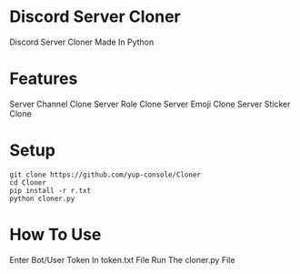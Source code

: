 # Discord Server Cloner
Discord Server Cloner Made In Python

# Features
Server Channel Clone
Server Role Clone
Server Emoji Clone
Server Sticker Clone

# Setup
```
git clone https://github.com/yup-console/Cloner
cd Cloner
pip install -r r.txt
python cloner.py
```

# How To Use
Enter Bot/User Token In token.txt File
Run The cloner.py File
